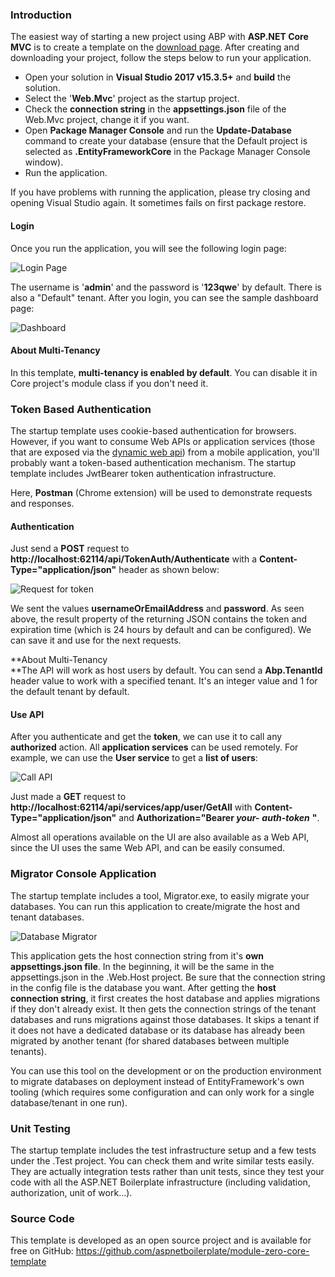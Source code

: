 ### Introduction

The easiest way of starting a new project using ABP with **ASP.NET Core MVC** is to create a template on the [download page](/Templates). After creating and downloading your project, follow the steps below to run your application.

-   Open your solution in **Visual Studio 2017 v15.3.5+** and **build**
    the solution.
-   Select the '**Web.Mvc**' project as the startup project.
-   Check the **connection string** in the **appsettings.json** file of the Web.Mvc project, change it if you want.
-   Open **Package Manager Console** and run the **Update-Database** command
    to create your database (ensure that the Default project is selected as
    **.EntityFrameworkCore** in the Package Manager Console window).
-   Run the application.

If you have problems with running the application, please try closing and
opening Visual Studio again. It sometimes fails on first package
restore.

#### Login

Once you run the application, you will see the following login page:

<img src="../images/module-zero-core-template-ui-login.png" alt="Login Page" class="img-thumbnail" />

The username is '**admin**' and the password is '**123qwe**' by default. There
is also a "Default" tenant. After you login, you can see the
sample dashboard page:

<img src="../images/module-zero-core-template-ui-home.png" alt="Dashboard" class="img-thumbnail" />

#### About Multi-Tenancy

In this template, **multi-tenancy is enabled by default**. You can
disable it in Core project's module class if you don't need it.

### Token Based Authentication

The startup template uses cookie-based authentication for browsers. However,
if you want to consume Web APIs or application services (those that are
exposed via the [dynamic web api](/Pages/Documents/Dynamic-Web-API)) from a
mobile application, you'll probably want a token-based authentication
mechanism. The startup template includes JwtBearer token authentication
infrastructure.

Here, **Postman** (Chrome extension) will be used to demonstrate
requests and responses.

#### Authentication

Just send a **POST** request to
**http://localhost:62114/api/TokenAuth/Authenticate** with a
**Content-Type="application/json"** header as shown below:

<img src="../images/aspnet-core-token-auth.png" alt="Request for token" class="img-thumbnail" />

We sent the values **usernameOrEmailAddress** and **password**. As seen
above, the result property of the returning JSON contains the token and expiration
time (which is 24 hours by default and can be configured). We can save
it and use for the next requests.

**About Multi-Tenancy  
**The API will work as host users by default. You can send a **Abp.TenantId**
header value to work with a specified tenant. It's an integer value and
1 for the default tenant by default.

#### Use API

After you authenticate and get the **token**, we can use it to call any
**authorized** action. All **application services** can be
used remotely. For example, we can use the **User service** to get a
**list of users**:

<img src="../images/token-request-v2.png" alt="Call API" class="img-thumbnail" />

Just made a **GET** request to
**http://localhost:62114/api/services/app/user/GetAll** with
**Content-Type="application/json"** and **Authorization="Bearer
*your-*** ***auth-token*** **"**.

Almost all operations available on the UI are also available as a Web API,
since the UI uses the same Web API, and can be easily consumed.

### Migrator Console Application

The startup template includes a tool, Migrator.exe, to easily migrate your
databases. You can run this application to create/migrate the host and
tenant databases.

<img src="../images/database-migrator.png" alt="Database Migrator" class="img-thumbnail" />

This application gets the host connection string from it's **own
appsettings.json file**. In the beginning, it will be the
same in the appsettings.json in the .Web.Host project.
Be sure that the connection string
in the config file is the database you want. After getting the **host**
**connection string**, it first creates the host database and applies
migrations if they don't already exist. It then gets the connection strings of the
tenant databases and runs migrations against those databases. It skips a
tenant if it does not have a dedicated database or its database has already
been migrated by another tenant (for shared databases between multiple
tenants).

You can use this tool on the development or on the production environment to
migrate databases on deployment instead of EntityFramework's own
tooling (which requires some configuration and can only work for a single
database/tenant in one run).

### Unit Testing

The startup template includes the test infrastructure setup and a few tests
under the .Test project. You can check them and write similar tests
easily. They are actually integration tests rather than unit tests,
since they test your code with all the ASP.NET Boilerplate infrastructure
(including validation, authorization, unit of work...).

### Source Code

This template is developed as an open source project and is available for free on GitHub:
<https://github.com/aspnetboilerplate/module-zero-core-template>
